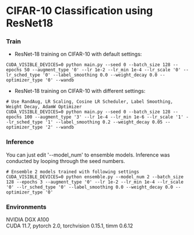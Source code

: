 # CIFAR-10 Classification using ResNet18

### Train
- ResNet-18 training on CIFAR-10 with default settings:
```
CUDA_VISIBLE_DEVICES=0 python main.py --seed 0 --batch_size 128 --epochs 50 --augment_type '0' --lr 1e-2 --lr_min 1e-4 --lr_scale '0' --lr_sched_type '0' --label_smoothing 0.0 --weight_decay 0.0 --optimizer_type '0' --wandb
```
- ResNet-18 training on CIFAR-10 with different settings:
```
# Use RandAug, LR Scaling, Cosine LR Scheduler, Label Smoothing, Weight Decay, AdamW Optimizer
CUDA_VISIBLE_DEVICES=0 python main.py --seed 0 --batch_size 128 --epochs 100 --augment_type '3' --lr 1e-4 --lr_min 1e-6 --lr_scale '1' --lr_sched_type '1' --label_smoothing 0.2 --weight_decay 0.05 --optimizer_type '2' --wandb
```

### Inference
You can just edit '--model_num' to ensemble models. Inference was conducted by looping through the seed numbers.
```
# Ensemble 2 models trained with following settings
CUDA_VISIBLE_DEVICES=0 python ensemble.py --model_num 2 --batch_size 128 --epochs 3 --augment_type '0' --lr 1e-2 --lr_min 1e-4 --lr_scale '0' --lr_sched_type '0' --label_smoothing 0.0 --weight_decay 0.0 --optimizer_type '0'
```

### Environments
NVIDIA DGX A100  
CUDA 11.7, pytorch 2.0, torchvision 0.15.1, timm 0.6.12